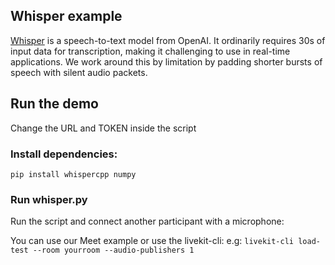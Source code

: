 ## Whisper example

[Whisper](https://github.com/openai/whisper) is a speech-to-text model from OpenAI. It ordinarily requires 30s of input data for transcription, making it challenging to use in real-time applications. We work around this by limitation by padding shorter bursts of speech with silent audio packets.

## Run the demo

Change the URL and TOKEN inside the script

### Install dependencies:

`pip install whispercpp numpy`

### Run whisper.py 
Run the script and connect another participant with a microphone:

You can use our Meet example or use the livekit-cli:
e.g: `livekit-cli load-test --room yourroom --audio-publishers 1`
